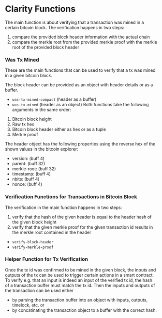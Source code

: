 # Clarity Functions

The main function is about verifying that a transaction was mined in a certain bitcoin block. The verification happens in two steps:

1. compare the provided block header information with the actual chain
2. compare the merkle root from the provided merkle proof with the merkle root of the provided block header

### Was Tx Mined

These are the main functions that can be used to verify that a tx was mined in a given bitcoin block.

The block header can be provided as an object with header details or as a buffer.

* `was-tx-mined-compact` (header as a buffer)
* `was-tx-mined` (header as an object) Both functions take the following arguments in the same order:

1. Bitcoin block height
2. Raw tx hex
3. Bitcoin block header either as hex or as a tuple
4. Merkle proof&#x20;

The header object has the following properties using the reverse hex of the shown values in the bitcoin explorer:

* version: (buff 4)
* parent: (buff 32)
* merkle-root: (buff 32)
* timestamp: (buff 4)
* nbits: (buff 4)
* nonce: (buff 4)

### Verification Functions for Transactions in Bitcoin Block

The verification in the main function happens in two steps:

1. verify that the hash of the given header is equal to the header hash of the given block height
2. verify that the given merkle proof for the given transaction id results in the merkle root contained in the header

* `verify-block-header`
* `verify-merkle-proof`

### Helper Function for Tx Verification

Once the tx id was confirmed to be mined in the given block, the inputs and outputs of the tx can be used to trigger certain actions in a smart contract. To verify e.g. that an input is indeed an input of the verified tx id, the hash of a transaction buffer must match the tx id. Then the inputs and outputs of the transaction can be used either

* by parsing the transaction buffer into an object with inputs, outputs, timelock, etc. or
* by concatinating the transaction object to a buffer with the correct hash.
